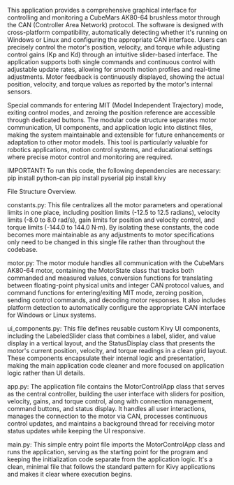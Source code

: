 This application provides a comprehensive graphical interface for controlling and monitoring a CubeMars AK80-64 brushless motor through the CAN (Controller Area Network) protocol. The software is designed with cross-platform compatibility, automatically detecting whether it's running on Windows or Linux and configuring the appropriate CAN interface. Users can precisely control the motor's position, velocity, and torque while adjusting control gains (Kp and Kd) through an intuitive slider-based interface. The application supports both single commands and continuous control with adjustable update rates, allowing for smooth motion profiles and real-time adjustments. Motor feedback is continuously displayed, showing the actual position, velocity, and torque values as reported by the motor's internal sensors. 

Special commands for entering MIT (Model Independent Trajectory) mode, exiting control modes, and zeroing the position reference are accessible through dedicated buttons. The modular code structure separates motor communication, UI components, and application logic into distinct files, making the system maintainable and extensible for future enhancements or adaptation to other motor models. This tool is particularly valuable for robotics applications, motion control systems, and educational settings where precise motor control and monitoring are required.

IMPORTANT!
To run this code, the following dependencies are necessary:
pip install python-can
pip install pyserial
pip install kivy


File Structure Overview.

constants.py: This file centralizes all the motor parameters and operational limits in one place, including position limits (-12.5 to 12.5 radians), velocity limits (-8.0 to 8.0 rad/s), gain limits for position and velocity control, and torque limits (-144.0 to 144.0 N·m). By isolating these constants, the code becomes more maintainable as any adjustments to motor specifications only need to be changed in this single file rather than throughout the codebase.

motor.py: The motor module handles all communication with the CubeMars AK80-64 motor, containing the MotorState class that tracks both commanded and measured values, conversion functions for translating between floating-point physical units and integer CAN protocol values, and command functions for entering/exiting MIT mode, zeroing position, sending control commands, and decoding motor responses. It also includes platform detection to automatically configure the appropriate CAN interface for Windows or Linux systems.

ui_components.py: This file defines reusable custom Kivy UI components, including the LabeledSlider class that combines a label, slider, and value display in a vertical layout, and the StatusDisplay class that presents the motor's current position, velocity, and torque readings in a clean grid layout. These components encapsulate their internal logic and presentation, making the main application code cleaner and more focused on application logic rather than UI details.

app.py: The application file contains the MotorControlApp class that serves as the central controller, building the user interface with sliders for position, velocity, gains, and torque control, along with connection management, command buttons, and status display. It handles all user interactions, manages the connection to the motor via CAN, processes continuous control updates, and maintains a background thread for receiving motor status updates while keeping the UI responsive.

main.py: This simple entry point file imports the MotorControlApp class and runs the application, serving as the starting point for the program and keeping the initialization code separate from the application logic. It's a clean, minimal file that follows the standard pattern for Kivy applications and makes it clear where execution begins.
